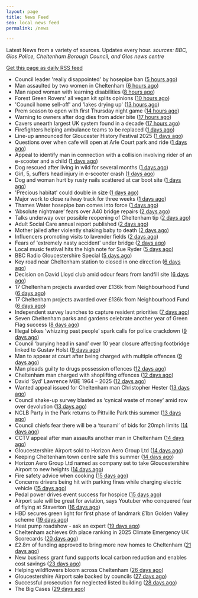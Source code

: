 ```yaml
---
layout: page
title: News Feed
seo: local news feed
permalink: /news

---
```


Latest News from a variety of sources. Updates every hour.
_sources: BBC, Glos Police, Cheltenham Borough Council, and Glos news centre_

[Get this page as daily RSS feed](/daily.rss)

<!-- news_marker starts -->
- Council leader 'really disappointed' by hosepipe ban ([5 hours ago](https://www.bbc.com/news/articles/c7842vg3g5mo))
- Man assaulted by two women in Cheltenham ([6 hours ago](https://gloucesternewscentre.co.uk/man-assaulted-by-two-women-in-cheltenham/))
- Man raped woman with learning disabilities ([8 hours ago](https://www.bbc.com/news/articles/cly8exye0qpo))
- Forest Green Rovers' all vegan kit splits opinions ([10 hours ago](https://www.bbc.com/news/articles/cj61l252yz9o))
- 'Council home sell-off' and 'lakes drying up' ([13 hours ago](https://www.bbc.com/news/articles/cvgw2qxr962o))
- Prem season to open with first Thursday night game ([14 hours ago](https://www.bbc.com/sport/rugby-union/articles/c3r959e1d5no))
- Warning to owners after dog dies from adder bite ([17 hours ago](https://www.bbc.com/articles/cm2z38p5rpeo))
- Cavers unearth largest UK system found in a decade ([17 hours ago](https://www.bbc.com/news/articles/cz6g4eg41wlo))
- Firefighters helping ambulance teams to be replaced ([1 days ago](https://www.bbc.com/news/articles/cj0ml0pym37o))
- Line-up announced for Gloucester History Festival 2025 ([1 days ago](https://gloucesternewscentre.co.uk/line-up-announced-for-gloucester-history-festival-2025/))
- Questions over when cafe will open at Arle Court park and ride ([1 days ago](https://gloucesternewscentre.co.uk/questions-over-when-cafe-will-open-at-arle-court-park-and-ride/))
- Appeal to identify man in connection with a collision involving rider of an e-scooter and a child ([1 days ago](https://gloucesternewscentre.co.uk/appeal-to-identify-man-in-connection-with-a-collision-involving-rider-of-an-e-scooter-and-a-child/))
- Dog rescued after living in wild for several months ([1 days ago](https://www.bbc.com/news/articles/cm2m4lp7r31o))
- Girl, 5, suffers head injury in e-scooter crash ([1 days ago](https://www.bbc.com/news/articles/c77vp7gz63ro))
- Dog and woman hurt by rusty nails scattered at car boot site ([1 days ago](https://www.bbc.com/news/articles/c20wvqg5654o))
- 'Precious habitat' could double in size ([1 days ago](https://www.bbc.com/news/articles/c89ez0zpegko))
- Major work to close railway track for three weeks ([1 days ago](https://www.bbc.com/news/articles/c0epj8dxvleo))
- Thames Water hosepipe ban comes into force ([1 days ago](https://www.bbc.com/news/articles/c9qxzy3dznjo))
- ‘Absolute nightmare’ fears over A40 bridge repairs ([2 days ago](https://gloucesternewscentre.co.uk/absolute-nightmare-fears-over-a40-bridge-repairs/))
- Talks underway over possible reopening of Cheltenham tip ([2 days ago](https://gloucesternewscentre.co.uk/talks-underway-over-possible-reopening-of-cheltenham-tip/))
- Adult Social Care annual report published ([2 days ago](https://gloucesternewscentre.co.uk/adult-social-care-annual-report-published/))
- Mother jailed after violently shaking baby to death ([2 days ago](https://www.bbc.com/news/articles/cwyq0wjq82lo))
- Influencers promoting visits to lavender fields ([2 days ago](https://www.bbc.com/news/videos/cev030yrnndo))
- Fears of 'extremely nasty accident' under bridge ([2 days ago](https://www.bbc.com/news/articles/cwyqeg7yq9eo))
- Local music festival hits the high note for Sue Ryder ([5 days ago](https://gloucesternewscentre.co.uk/local-music-festival-hits-the-high-note-for-sue-ryder/))
- BBC Radio Gloucestershire Special ([5 days ago](https://www.bbc.co.uk/sounds/play/p0lqz0z2))
- Key road near Cheltenham station to closed in one direction ([6 days ago](https://gloucesternewscentre.co.uk/key-road-near-cheltenham-station-to-closed-in-one-direction/))
- Decision on David Lloyd club amid odour fears from landfill site ([6 days ago](https://gloucesternewscentre.co.uk/decision-on-david-lloyd-club-amid-odour-fears-from-landfill-site/))
- 17 Cheltenham projects awarded over £136k from Neighbourhood Fund ([6 days ago](https://gloucesternewscentre.co.uk/17-cheltenham-projects-awarded-over-136k-from-neighbourhood-fund/))
- 17 Cheltenham projects awarded over £136k from Neighbourhood Fund ([6 days ago](https://www.cheltenham.gov.uk/news/article/3036/17_cheltenham_projects_awarded_over_136k_from_neighbourhood_fund))
- Independent survey launches to capture resident priorities ([7 days ago](https://www.cheltenham.gov.uk/news/article/3035/independent_survey_launches_to_capture_resident_priorities))
- Seven Cheltenham parks and gardens celebrate another year of Green Flag success ([8 days ago](https://www.cheltenham.gov.uk/news/article/3034/seven_cheltenham_parks_and_gardens_celebrate_another_year_of_green_flag_success))
- Illegal bikes ‘whizzing past people’ spark calls for police crackdown ([9 days ago](https://gloucesternewscentre.co.uk/illegal-bikes-whizzing-past-people-spark-calls-for-police-crackdown/))
- Council ‘burying head in sand’ over 10 year closure affecting footbridge linked to Gustav Holst ([9 days ago](https://gloucesternewscentre.co.uk/council-burying-head-in-sand-over-10-year-closure-affecting-footbridge-linked-to-gustav-holst/))
- Man to appear at court after being charged with multiple offences ([9 days ago](https://gloucesternewscentre.co.uk/man-to-appear-at-court-after-being-charged-with-multiple-offences/))
- Man pleads guilty to drugs possession offences ([12 days ago](https://gloucesternewscentre.co.uk/man-pleads-guilty-to-drugs-possession-offences/))
- Cheltenham man charged with shoplifting offences ([12 days ago](https://gloucesternewscentre.co.uk/cheltenham-man-charged-with-shoplifting-offences/))
- David ‘Syd’ Lawrence MBE 1964 – 2025 ([12 days ago](https://www.bbc.co.uk/sounds/play/p0lpkk2r))
- Wanted appeal issued for Cheltenham man Christopher Hester ([13 days ago](https://gloucesternewscentre.co.uk/wanted-appeal-issued-for-cheltenham-man-christopher-hester/))
- Council shake-up survey blasted as ‘cynical waste of money’ amid row over devolution ([13 days ago](https://gloucesternewscentre.co.uk/council-shake-up-survey-blasted-as-cynical-waste-of-money-amid-row-over-devolution/))
- NCLB Party in the Park returns to Pittville Park this summer ([13 days ago](https://www.cheltenham.gov.uk/news/article/3033/nclb_party_in_the_park_returns_to_pittville_park_this_summer))
- Council chiefs fear there will be a ‘tsunami’ of bids for 20mph limits ([14 days ago](https://gloucesternewscentre.co.uk/council-chiefs-fear-there-will-be-a-tsunami-of-bids-for-20mph-limits/))
- CCTV appeal after man assaults another man in Cheltenham ([14 days ago](https://gloucesternewscentre.co.uk/cctv-appeal-after-man-assaults-another-man-in-cheltenham/))
- Gloucestershire Airport sold to Horizon Aero Group Ltd ([14 days ago](https://gloucesternewscentre.co.uk/gloucestershire-airport-sold-to-horizon-aero-group-ltd/))
- Keeping Cheltenham town centre safe this summer ([14 days ago](https://www.cheltenham.gov.uk/news/article/3032/keeping_cheltenham_town_centre_safe_this_summer))
- Horizon Aero Group Ltd named as company set to take Gloucestershire Airport to new heights ([14 days ago](https://www.cheltenham.gov.uk/news/article/3031/horizon_aero_group_ltd_named_as_company_set_to_take_gloucestershire_airport_to_new_heights))
- Fire safety advice when cooking ([15 days ago](https://gloucesternewscentre.co.uk/fire-safety-advice-when-cooking/))
- Concerns drivers being hit with parking fines while charging electric vehicle ([15 days ago](https://gloucesternewscentre.co.uk/concerns-drivers-being-hit-with-parking-fines-while-charging-electric-vehicle/))
- Pedal power drives event success for hospice ([15 days ago](https://gloucesternewscentre.co.uk/pedal-power-drives-event-success-for-hospice/))
- Airport sale will be great for aviation, says Youtuber who conquered fear of flying at Staverton ([16 days ago](https://gloucesternewscentre.co.uk/airport-sale-will-be-great-for-aviation-says-youtuber-who-conquered-fear-of-flying-at-staverton/))
- HBD secures green light for first phase of landmark £1bn Golden Valley scheme ([19 days ago](https://www.cheltenham.gov.uk/news/article/3030/hbd_secures_green_light_for_first_phase_of_landmark_1bn_golden_valley_scheme))
- Heat pump roadshow - ask an expert ([19 days ago](https://www.cheltenham.gov.uk/news/article/3029/heat_pump_roadshow_-_ask_an_expert))
- Cheltenham achieves 6th place ranking in 2025 Climate Emergency UK Scorecards ([20 days ago](https://www.cheltenham.gov.uk/news/article/3028/cheltenham_achieves_6th_place_ranking_in_2025_climate_emergency_uk_scorecards))
- £2.8m of funding approved to bring more new homes to Cheltenham ([21 days ago](https://www.cheltenham.gov.uk/news/article/3027/28m_of_funding_approved_to_bring_more_new_homes_to_cheltenham))
- New business grant fund supports local carbon reduction and enables cost savings ([23 days ago](https://www.cheltenham.gov.uk/news/article/3026/new_business_grant_fund_supports_local_carbon_reduction_and_enables_cost_savings))
- Helping wildflowers bloom across Cheltenham ([26 days ago](https://www.cheltenham.gov.uk/news/article/3025/helping_wildflowers_bloom_across_cheltenham))
- Gloucestershire Airport sale backed by councils ([27 days ago](https://www.cheltenham.gov.uk/news/article/3024/gloucestershire_airport_sale_backed_by_councils))
- Successful prosecution for neglected listed building ([28 days ago](https://www.cheltenham.gov.uk/news/article/3023/successful_prosecution_for_neglected_listed_building))
- The Big Cases ([29 days ago](https://www.bbc.co.uk/iplayer/episode/m001z7w2))

<!-- news_marker ends -->
